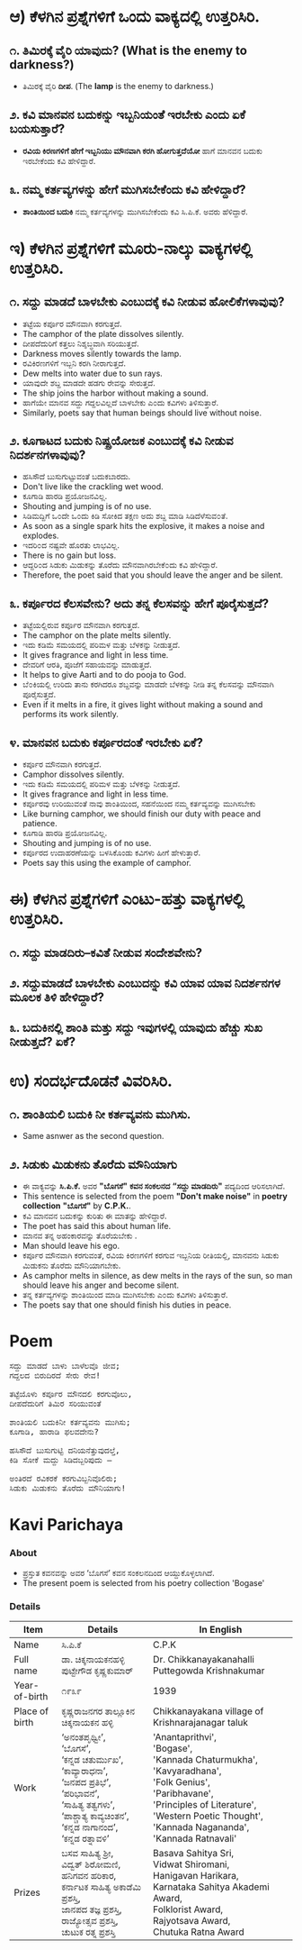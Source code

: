 
# ಆ) ಕೆಳಗಿನ ಪ್ರಶ್ನೆಗಳಿಗೆ ಒಂದು ವಾಕ್ಯದಲ್ಲಿ ಉತ್ತರಿಸಿರಿ.
## ೧. ತಿಮಿರಕ್ಕೆ ವೈರಿ ಯಾವುದು? (What is the enemy to darkness?)
* ತಿಮಿರಕ್ಕೆ ವೈರಿ **ದೀಪ**. (The **lamp** is the enemy to darkness.)

## ೨. ಕವಿ ಮಾನವನ ಬದುಕನ್ನು ಇಬ್ಬನಿಯಂತೆ ಇರಬೇಕು ಎಂದು ಏಕೆ ಬಯಸುತ್ತಾರೆ?
* **ರವಿಯ ಕಿರಣಗಳಿಗೆ ಹೇಗೆ ಇಬ್ಬನಿಯು ಮೌನವಾಗಿ ಕರಗಿ ಹೋಗುತ್ತದೆಯೋ** ಹಾಗೆ ಮಾನವನ ಬದುಕು ಇರಬೇಕೆಂದು ಕವಿ ಹೇಳಿದ್ದಾರೆ.

## ೩. ನಮ್ಮ ಕರ್ತವ್ಯಗಳನ್ನು ಹೇಗೆ ಮುಗಿಸಬೇಕೆಂದು ಕವಿ ಹೇಳಿದ್ದಾರೆ?
* **ಶಾಂತಿಯಿಂದ ಬದುಕಿ** ನಮ್ಮ ಕರ್ತವ್ಯಗಳನ್ನು ಮುಗಿಸಬೇಕೆಂದು ಕವಿ ಸಿ.ಪಿ.ಕೆ. ಅವರು ಹೆಳಿದ್ದಾರೆ.


# ಇ) ಕೆಳಗಿನ ಪ್ರಶ್ನೆಗಳಿಗೆ ಮೂರು-ನಾಲ್ಕು ವಾಕ್ಯಗಳಲ್ಲಿ ಉತ್ತರಿಸಿರಿ.
## ೧. ಸದ್ದು ಮಾಡದೆ ಬಾಳಬೇಕು ಎಂಬುದಕ್ಕೆ ಕವಿ ನೀಡುವ ಹೋಲಿಕೆಗಳಾವುವು?
* ತಟ್ಟೆಯ ಕರ್ಪೂರ ಮೌನವಾಗಿ ಕರಗುತ್ತದೆ.
* The camphor of the plate dissolves silently.
* ದೀಪದೆದುರಿಗೆ ಕತ್ತಲು ನಿಶ್ಶಬ್ಧವಾಗಿ ಸರಿಯುತ್ತದೆ. 
* Darkness moves silently towards the lamp.
* ರವಿಕಿರಣಗಳಿಗೆ ಇಬ್ಬನಿ ಕರಗಿ ನೀರಾಗುತ್ತದೆ. 
* Dew melts into water due to sun rays.
* ಯಾವುದೇ ಶಬ್ದ ಮಾಡದೇ ಹಡಗು ರೇವನ್ನು ಸೇರುತ್ತದೆ. 
* The ship joins the harbor without making a sound.
* ಹಾಗೆಯೇ ಮಾನವ ಸದ್ದು ಗದ್ದಲವಿಲ್ಲದೆ ಬಾಳಬೇಕು ಎ೦ದು ಕವಿಗಳು ತಿಳಿಸುತ್ತಾರೆ.
* Similarly, poets say that human beings should live without noise.

## ೨. ಕೂಗಾಟದ ಬದುಕು ನಿಷ್ಪ್ರಯೋಜಕ ಎಂಬುದಕ್ಕೆ ಕವಿ ನೀಡುವ ನಿದರ್ಶನಗಳಾವುವು?
* ಹಸಿಸೌದೆ ಬುಸುಗುಟ್ಟುವಂತೆ ಬದುಕಬಾರದು.
* Don't live like the crackling wet wood.
* ಕೂಗಾಡಿ ಹಾರಡಿ  ಪ್ರಯೋಜನವಿಲ್ಲ.
* Shouting and jumping is of no use.
* ಸಿಡಿಮದ್ದಿಗೆ ಒ೦ದೇ ಒ೦ದು ಕಿಡಿ ಸೋಕಿದ ತಕ್ಷಣ ಅದು ಶಬ್ದ ಮಾಡಿ ಸಿಡಿದೆಳೆಸುವ೦ತೆ. 
* As soon as a single spark hits the explosive, it makes a noise and explodes.
* ಇದರಿ೦ದ ನಷ್ಟವೇ ಹೊರತು ಲಾಭವಿಲ್ಲ. 
* There is no gain but loss.
* ಆದ್ದರಿ೦ದ ಸಿಡುಕು ಮಿಡುಕನ್ನು ತೊರೆದು ಮೌನವಾಗಿರಬೇಕೆ೦ದು ಕವಿ ಹೇಳಿದ್ದಾರೆ.
* Therefore, the poet said that you should leave the anger and be silent.

## ೩. ಕರ್ಪೂರದ ಕೆಲಸವೇನು? ಅದು ತನ್ನ ಕೆಲಸವನ್ನು ಹೇಗೆ ಪೂರೈಸುತ್ತದೆ?
* ತಟ್ಟೆಯಲ್ಲಿರುವ ಕರ್ಪೂರ ಮೌನವಾಗಿ ಕರಗುತ್ತದೆ.
* The camphor on the plate melts silently.
* ಇದು ಕಡಿಮೆ ಸಮಯದಲ್ಲಿ ಪರಿಮಳ ಮತ್ತು ಬೆಳಕನ್ನು ನೀಡುತ್ತದೆ.
* It gives fragrance and light in less time.
* ದೇವರಿಗೆ ಆರತಿ, ಪೂಜೆಗೆ ಸಹಾಯವನ್ನು ಮಾಡುತ್ತದೆ.
* It helps to give Aarti and to do pooja to God.
* ಬೆ೦ಕಿಯಲ್ಲಿ ಉರಿದು ತಾನು ಕರಗಿದರೂ ಶಬ್ದವನ್ನು ಮಾಡದೇ ಬೆಳಕನ್ನು ನೀಡಿ ತನ್ನ ಕೆಲಸವನ್ನು ಮೌನವಾಗಿ ಪೂರೈಸುತ್ತದೆ.
* Even if it melts in a fire, it gives light without making a sound and performs its work silently.

## ೪. ಮಾನವನ ಬದುಕು ಕರ್ಪೂರದಂತೆ ಇರಬೇಕು ಏಕೆ?
* ಕರ್ಪೂರ ಮೌನವಾಗಿ ಕರಗುತ್ತದೆ.
* Camphor dissolves silently.
* ಇದು ಕಡಿಮೆ ಸಮಯದಲ್ಲಿ ಪರಿಮಳ ಮತ್ತು ಬೆಳಕನ್ನು ನೀಡುತ್ತದೆ.
* It gives fragrance and light in less time.
* ಕರ್ಪೂರವು ಉರಿಯುವಂತೆ ನಾವು ಶಾಂತಿಯಿಂದ, ಸಹನೆಯಿಂದ ನಮ್ಮ ಕರ್ತವ್ಯವನ್ನು ಮುಗಿಸಬೇಕು
* Like burning camphor, we should finish our duty with peace and patience.
* ಕೂಗಾಡಿ ಹಾರಡಿ  ಪ್ರಯೋಜನವಿಲ್ಲ.
* Shouting and jumping is of no use.
* ಕರ್ಪೂರದ ಉದಾಹರಣೆಯನ್ನು ಬಳಸಿಕೊಂಡು ಕವಿಗಳು ಹೀಗೆ ಹೇಳುತ್ತಾರೆ.
* Poets say this using the example of camphor.

# ಈ) ಕೆಳಗಿನ ಪ್ರಶ್ನೆಗಳಿಗೆ ಎಂಟು-ಹತ್ತು ವಾಕ್ಯಗಳಲ್ಲಿ ಉತ್ತರಿಸಿರಿ.
## ೧. ಸದ್ದು ಮಾಡದಿರು–ಕವಿತೆ ನೀಡುವ ಸಂದೇಶವೇನು?
## ೨. ಸದ್ದುಮಾಡದೆ ಬಾಳಬೇಕು ಎಂಬುದನ್ನು ಕವಿ ಯಾವ ಯಾವ ನಿದರ್ಶನಗಳ ಮೂಲಕ ತಿಳಿ  ಹೇಳಿದ್ದಾರೆ?
## ೩. ಬದುಕಿನಲ್ಲಿ ಶಾಂತಿ ಮತ್ತು ಸದ್ದು ಇವುಗಳಲ್ಲಿ ಯಾವುದು ಹೆಚ್ಚು ಸುಖ ನೀಡುತ್ತದೆ? ಏಕೆ?

# ಉ) ಸಂದರ್ಭದೊಡನೆ ವಿವರಿಸಿರಿ.
## ೧. ಶಾಂತಿಯಲಿ ಬದುಕಿ ನೀ ಕರ್ತವ್ಯವನು ಮುಗಿಸು.
* Same asnwer as the second question.

## ೨. ಸಿಡುಕು ಮಿಡುಕನು ತೊರೆದು ಮೌನಿಯಾಗು
* ಈ ವಾಕ್ಯವನ್ನು **ಸಿ.ಪಿ.ಕೆ.** ಅವರ **"ಬೊಗಸೆ"** **ಕವನ ಸಂಕಲನದ** **“ಸದ್ದು ಮಾಡದಿರು"** ಪದ್ಯದಿಂದ ಆರಿಸಲಾಗಿದೆ.
* This sentence is selected from the poem **"Don't make noise"** in **poetry collection** **"ಬೊಗಸೆ"** by **C.P.K.**.
* ಕವಿ ಮಾನವನ ಬದುಕನ್ನು ಕುರಿತು ಈ ಮಾತನ್ನು ಹೇಳಿದ್ದಾರೆ.
* The poet has said this about human life.
* ಮಾನವ ತನ್ನ ಅಹಂಕಾರವನ್ನು ತೊರೆಯಬೇಕು . 
* Man should leave his ego.
* ಕರ್ಪೂರ ಮೌನವಾಗಿ ಕರಗುವಂತೆ, ರವಿಯ ಕಿರಣಗಳಿಗೆ ಕರಗುವ ಇಬ್ಬನಿಯ ರೀತಿಯಲ್ಲಿ, ಮಾನವನು ಸಿಡುಕು ಮಿಡುಕನು ತೊರೆದು ಮೌನಿಯಾಗಬೇಕು.
* As camphor melts in silence, as dew melts in the rays of the sun, so man should leave his anger and become silent.
* ತನ್ನ ಕರ್ತವ್ಯಗಳನ್ನು ಶಾಂತಿಯಿಂದ ಮಾಡಿ ಮುಗಿಸಬೇಕು ಎ೦ದು ಕವಿಗಳು ತಿಳಿಸುತ್ತಾರೆ.
* The poets say that one should finish his duties in peace.

# Poem
<pre>
ಸದ್ದು ಮಾಡದೆ ಬಾಳು ಬಾಳೆಲವೊ ಜೀವ;
ಗದ್ದಲದ ಬಿರುದಿರದೆ ಸೇರು ರೇವ!

ತಟ್ಟೆಯೊಳು ಕರ್ಪೂರ ಮೌನದಲಿ ಕರಗುವೊಲು,
ದೀಪದೆದುರಿಗೆ ತಿಮಿರ ಸರಿಯುವಂತೆ

ಶಾಂತಿಯಲಿ ಬದುಕಿನೀ ಕರ್ತವ್ಯವನು ಮುಗಿಸು;
ಕೂಗಾಡಿ, ಹಾರಾಡಿ ಫಲವದೇನು?

ಹಸಿಸೌದೆ ಬುಸುಗುಟ್ಟಿ ದನಿಯನೆತ್ತುವುದಲ್ತೆ,
ಕಿಡಿ ಸೋಕೆ ಮದ್ದು ಸಿಡಿದಬ್ಬರಿಪುದು –

ಅಂತಿರದೆ ರವಿಕರಕೆ ಕರಗುವಿಬ್ಬನಿವೊಲಿರು;
ಸಿಡುಕು ಮಿಡುಕನು ತೊರೆದು ಮೌನಿಯಾಗು!
</pre>

# Kavi Parichaya
### About 
* ಪ್ರಸ್ತುತ ಕವನವನ್ನು ಅವರ ‘ಬೊಗಸೆ’ ಕವನ ಸಂಕಲನದಿಂದ ಆಯ್ದುಕೊಳ್ಳಲಾಗಿದೆ.
* The present poem is selected from his poetry collection 'Bogase'

### Details
|Item | Details| In English|
|-|-|-|
|Name |ಸಿ.ಪಿ.ಕೆ | C.P.K
|Full name | ಡಾ. ಚಿಕ್ಕನಾಯಕನಹಳ್ಳಿ ಪುಟ್ಟೇಗೌಡ ಕೃಷ್ಣಕುಮಾರ್ | Dr. Chikkanayakanahalli Puttegowda Krishnakumar
|Year-of-birth|೧೯೩೯|1939
|Place of birth|ಕೃಷ್ಣರಾಜನಗರ ತಾಲ್ಲೂಕಿನ ಚಿಕ್ಕನಾಯಕನ ಹಳ್ಳಿ| Chikkanayakana village of Krishnarajanagar taluk
|Work |  ‘ಅನಂತಪೃಥ್ವೀ’, <br> ‘ಬೊಗಸೆ’, <br>‘ಕನ್ನಡ ಚತುರ್ಮುಖ’, <br>‘ಕಾವ್ಯಾರಾಧನಾ’,<br> ‘ಜನಪದ ಪ್ರತಿಭೆ’, <br>‘ಪರಿಭಾವನೆ’, <br>‘ಸಾಹಿತ್ಯ ತತ್ವಗಳು’, <br>‘ಪಾಶ್ಚಾತ್ಯ ಕಾವ್ಯಚಿಂತನ’, <br>‘ಕನ್ನಡ ನಾಗಾನಂದ’,<br> ‘ಕನ್ನಡ ರತ್ನಾವಳಿ’ | 'Anantaprithvi', <br> 'Bogase', <br>'Kannada Chaturmukha', <br>'Kavyaradhana',<br> 'Folk Genius', <br>'Paribhavane', <br>'Principles of Literature', <br> 'Western Poetic Thought', <br>'Kannada Nagananda',<br> 'Kannada Ratnavali'
|Prizes| ಬಸವ ಸಾಹಿತ್ಯ ಶ್ರೀ, <br> ವಿದ್ವತ್ ಶಿರೋಮಣಿ, <br> ಹನಿಗವನ ಹರಿಕಾರ, <br> ಕರ್ನಾಟಕ ಸಾಹಿತ್ಯ ಅಕಾಡೆಮಿ ಪ್ರಶಸ್ತಿ, <br> ಜಾನಪದ ತಜ್ಞ ಪ್ರಶಸ್ತಿ, <br> ರಾಜ್ಯೋತ್ಸವ ಪ್ರಶಸ್ತಿ, <br> ಚುಟುಕ ರತ್ನ ಪ್ರಶಸ್ತಿ | Basava Sahitya Sri, <br> Vidwat Shiromani, <br> Hanigavan Harikara, <br> Karnataka Sahitya Akademi Award, <br> Folklorist Award, <br> Rajyotsava Award, <br> Chutuka Ratna Award |
